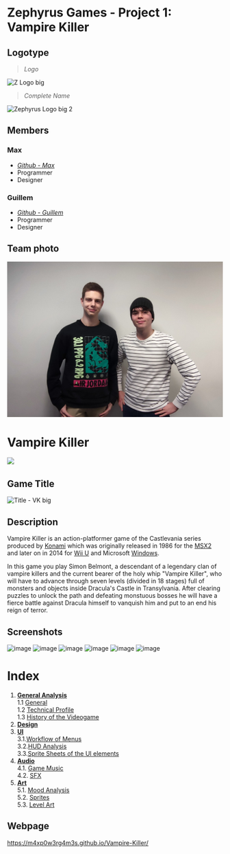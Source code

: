 # **Zephyrus Games - Project 1: Vampire Killer**
## Logotype

> _Logo_

![Z Logo big](https://github.com/M4xp0w3rg4m3s/Vampire-Killer/assets/156011390/05ccbb3a-853a-465d-a3d9-e12ae179ae64)

> _Complete Name_

![Zephyrus Logo big 2](https://github.com/M4xp0w3rg4m3s/Vampire-Killer/assets/156011390/8a3ed2e5-8587-4777-9a1b-4b15acdc1856)

## Members
### Max
* [*Github - Max*](https://github.com/M4xp0w3rg4m3s)
* Programmer
* Designer

### Guillem
* [*Github - Guillem*](https://github.com/GuillemDev)
* Programmer
* Designer

## Team photo
![](https://github.com/M4xp0w3rg4m3s/Vampire-Killer/blob/main/Art/Zephyrus%20Team%20photo.jpg)
# **Vampire Killer**
![](https://i0.wp.com/codigoespagueti.com/wp-content/uploads/2022/07/Castlevania-Que-es-el-Vampire-Killer.jpg)
## Game Title
![Title - VK big](https://github.com/M4xp0w3rg4m3s/Vampire-Killer/assets/156011390/3bd139c6-0e7a-40d3-b2be-b5e8f217f997)
## Description
Vampire Killer is an action-platformer game of the Castlevania series produced by [Konami](https://en.wikipedia.org/wiki/Konami) which was originally released in 1986 for the [MSX2](https://en.wikipedia.org/wiki/MSX) and later on in 2014 for [Wii U](https://en.wikipedia.org/wiki/Wii_U) and Microsoft [Windows](https://en.wikipedia.org/wiki/Microsoft_Windows).

In this game you play Simon Belmont, a descendant of a legendary clan of vampire killers and the current bearer of the holy whip "Vampire Killer", who will have to advance through seven levels (divided in 18 stages) full of monsters and objects inside Dracula's Castle in Transylvania. After clearing puzzles to unlock the path and defeating monstuous bosses he will have a fierce battle against Dracula himself to vanquish him and put to an end his reign of terror. 

## Screenshots
![image](https://github.com/M4xp0w3rg4m3s/Vampire-Killer/assets/156011390/16123f79-5e87-478a-8a93-05f8f705cbf6)
![image](https://github.com/M4xp0w3rg4m3s/Vampire-Killer/assets/156011390/2dd20913-eb90-4818-8c4e-f030ca2bbf79)
![image](https://github.com/M4xp0w3rg4m3s/Vampire-Killer/assets/156011390/a4ac7d9e-b587-4d24-9912-a9e1352f7401)
![image](https://github.com/M4xp0w3rg4m3s/Vampire-Killer/assets/156011390/19d98a92-640d-4b58-b436-9f5a06535f5c)
![image](https://github.com/M4xp0w3rg4m3s/Vampire-Killer/assets/156011390/5ddc56bb-6f33-4d76-b7e0-f13e3411cec0)
![image](https://github.com/M4xp0w3rg4m3s/Vampire-Killer/assets/156011390/83a653ee-7bc4-403b-b0b2-af7bbf30918c)


# **Index**
1. [**General Analysis**](https://github.com/M4xp0w3rg4m3s/Vampire-Killer/wiki/General-Analysis)  
1.1 [General](https://github.com/M4xp0w3rg4m3s/Vampire-Killer/wiki/General-Analysis#General)  
1.2 [Technical Profile](https://github.com/M4xp0w3rg4m3s/Vampire-Killer/wiki/General-Analysis#Technical-profile)  
1.3 [History of the Videogame](https://github.com/M4xp0w3rg4m3s/Vampire-Killer/wiki/General-Analysis#History-of-the-Videogame)  
2. [**Design**](https://github.com/M4xp0w3rg4m3s/Vampire-Killer/wiki/Design)
3. [**UI**](https://github.com/M4xp0w3rg4m3s/Vampire-Killer/wiki/UI)  
3.1.[Workflow of Menus](https://github.com/M4xp0w3rg4m3s/Vampire-Killer/wiki/UI#Workflow-of-Menus)  
3.2.[HUD Analysis](https://github.com/M4xp0w3rg4m3s/Vampire-Killer/wiki/UI#HUD-Analysis)  
3.3.[Sprite Sheets of the UI elements](https://github.com/M4xp0w3rg4m3s/Vampire-Killer/wiki/UI#Sprite-sheet-of-all-the-UI-elements)  
4. [**Audio**](https://github.com/M4xp0w3rg4m3s/Vampire-Killer/wiki/Audio)  
4.1. [Game Music](https://github.com/M4xp0w3rg4m3s/Vampire-Killer/wiki/Audio#game-music)  
4.2. [SFX](https://github.com/M4xp0w3rg4m3s/Vampire-Killer/wiki/Audio#sfx-1)  
5. [**Art**](https://github.com/M4xp0w3rg4m3s/Vampire-Killer/wiki/Art)  
5.1. [Mood Analysis](https://github.com/M4xp0w3rg4m3s/Vampire-Killer/wiki/Art#mood-analysis)  
5.2. [Sprites](https://github.com/M4xp0w3rg4m3s/Vampire-Killer/wiki/Art#sprites)  
5.3. [Level Art](https://github.com/M4xp0w3rg4m3s/Vampire-Killer/wiki/Art#level-art)  

## Webpage
https://m4xp0w3rg4m3s.github.io/Vampire-Killer/
